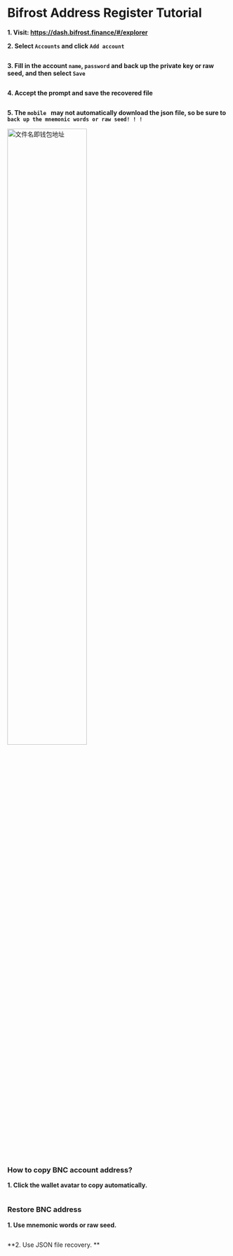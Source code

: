 # Bifrost Address Register Tutorial

**1. Visit: <https://dash.bifrost.finance/#/explorer>**

**2. Select `Accounts` and click `Add account`**


<img :src="$withBase('/zh/bnc-wallet-register/bnc-wallet-tutorials-01.png')" alt="" width="60%" />

**3. Fill in the account `name`, `password` and back up the private key or raw seed, and then select `Save`**


<img :src="$withBase('/zh/bnc-wallet-register/bnc-wallet-tutorials-02.png')" alt="" width="60%" />

**4. Accept the prompt and save the recovered file**


<img :src="$withBase('/zh/bnc-wallet-register/bnc-wallet-tutorials-03.png')" alt="" width="60%" />

**5. The `mobile ` may not automatically download the json file, so be sure to `back up the mnemonic words or raw seed! ! ! `**


<img :src="$withBase('/zh/bnc-wallet-register/bnc-wallet-tutorials-04.png')" alt="文件名即钱包地址" width="60%" />


### How to copy BNC account address?


**1. Click the wallet avatar to copy automatically.**

<img :src="$withBase('/zh/bnc-wallet-register/bnc-wallet-tutorials-05.png')" alt="" width="60%" />


### Restore BNC address


**1. Use mnemonic words or raw seed.**


<img :src="$withBase('/zh/bnc-wallet-register/bnc-wallet-tutorials-06.png')" alt="" width="60%" />

**2. Use JSON file recovery. **


<img :src="$withBase('/zh/bnc-wallet-register/bnc-wallet-tutorials-07.png')" alt="" width="60%" />
